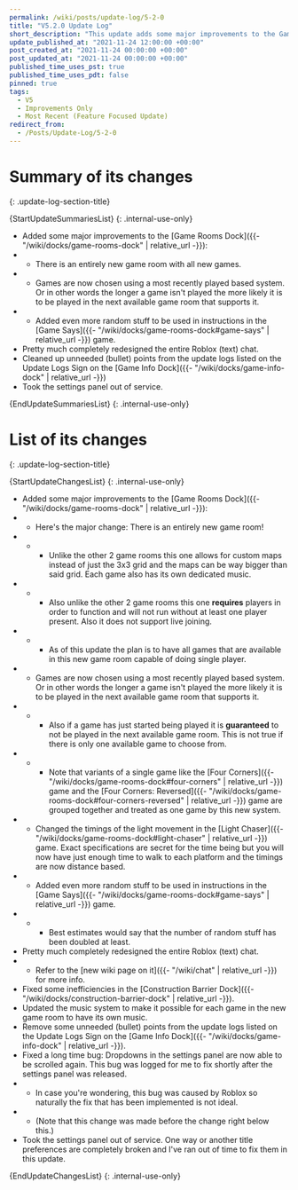 ```yaml
---
permalink: /wiki/posts/update-log/5-2-0
title: "V5.2.0 Update Log"
short_description: "This update adds some major improvements to the Game Rooms Dock and redesigns the (text) chat used by the game."
update_published_at: "2021-11-24 12:00:00 +00:00"
post_created_at: "2021-11-24 00:00:00 +00:00"
post_updated_at: "2021-11-24 00:00:00 +00:00"
published_time_uses_pst: true
published_time_uses_pdt: false
pinned: true
tags:
  - V5
  - Improvements Only
  - Most Recent (Feature Focused Update)
redirect_from:
  - /Posts/Update-Log/5-2-0
---
```


# Summary of its changes
{: .update-log-section-title}

{StartUpdateSummariesList}
{: .internal-use-only}

* Added some major improvements to the [Game Rooms Dock]({{- "/wiki/docks/game-rooms-dock" | relative_url -}}):
* * There is an entirely new game room with all new games.
* * Games are now chosen using a most recently played based system. Or in other words the longer a game isn't played the more likely it is to be played in the next available game room that supports it.
* * Added even more random stuff to be used in instructions in the [Game Says]({{- "/wiki/docks/game-rooms-dock#game-says" | relative_url -}}) game.
* Pretty much completely redesigned the entire Roblox (text) chat.
* Cleaned up unneeded (bullet) points from the update logs listed on the Update Logs Sign on the [Game Info Dock]({{- "/wiki/docks/game-info-dock" | relative_url -}})
* Took the settings panel out of service.

{EndUpdateSummariesList}
{: .internal-use-only}

# List of its changes
{: .update-log-section-title}

{StartUpdateChangesList}
{: .internal-use-only}

* Added some major improvements to the [Game Rooms Dock]({{- "/wiki/docks/game-rooms-dock" | relative_url -}}):
* * Here's the major change: There is an entirely new game room!
* * * Unlike the other 2 game rooms this one allows for custom maps instead of just the 3x3 grid and the maps can be way bigger than said grid. Each game also has its own dedicated music.
* * * Also unlike the other 2 game rooms this one **requires** players in order to function and will not run without at least one player present. Also it does not support live joining.
* * * As of this update the plan is to have all games that are available in this new game room capable of doing single player.
* * Games are now chosen using a most recently played based system. Or in other words the longer a game isn't played the more likely it is to be played in the next available game room that supports it.
* * * Also if a game has just started being played it is **guaranteed** to not be played in the next available game room. This is not true if there is only one available game to choose from.
* * * Note that variants of a single game like the [Four Corners]({{- "/wiki/docks/game-rooms-dock#four-corners" | relative_url -}}) game and the [Four Corners: Reversed]({{- "/wiki/docks/game-rooms-dock#four-corners-reversed" | relative_url -}}) game are grouped together and treated as one game by this new system.
* * Changed the timings of the light movement in the [Light Chaser]({{- "/wiki/docks/game-rooms-dock#light-chaser" | relative_url -}}) game. Exact specifications are secret for the time being but you will now have just enough time to walk to each platform and the timings are now distance based.
* * Added even more random stuff to be used in instructions in the [Game Says]({{- "/wiki/docks/game-rooms-dock#game-says" | relative_url -}}) game.
* * * Best estimates would say that the number of random stuff has been doubled at least.
* Pretty much completely redesigned the entire Roblox (text) chat.
* * Refer to the [new wiki page on it]({{- "/wiki/chat" | relative_url -}}) for more info.
* Fixed some inefficiencies in the [Construction Barrier Dock]({{- "/wiki/docks/construction-barrier-dock" | relative_url -}}).
* Updated the music system to make it possible for each game in the new game room to have its own music.
* Remove some unneeded (bullet) points from the update logs listed on the Update Logs Sign on the [Game Info Dock]({{- "/wiki/docks/game-info-dock" | relative_url -}}).
* Fixed a long time bug: Dropdowns in the settings panel are now able to be scrolled again. This bug was logged for me to fix shortly after the settings panel was released.
* * In case you're wondering, this bug was caused by Roblox so naturally the fix that has been implemented is not ideal.
* * (Note that this change was made before the change right below this.)
* Took the settings panel out of service. One way or another title preferences are completely broken and I've ran out of time to fix them in this update.

{EndUpdateChangesList}
{: .internal-use-only}